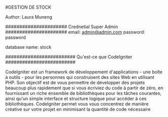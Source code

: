 #GESTION DE STOCK

Author: Laura Muneng

######################
Crednetial Super Admin
######################
email: admin@admin.com
password: password

database name: stock


#########################
Qu'est-ce que CodeIgniter
#########################

CodeIgniter est un framework de développement d'applications - une boîte à outils - pour les personnes
qui construisent des sites Web en utilisant PHP. Son objectif est de vous permettre de développer des projets
beaucoup plus rapidement que si vous écriviez du code à partir de zéro, en fournissant
un riche ensemble de bibliothèques pour les tâches courantes, ainsi qu'un simple
interface et structure logique pour accéder à ces bibliothèques. CodeIgniter permet
vous vous concentrez de manière créative sur votre projet en minimisant la quantité de code nécessaire
